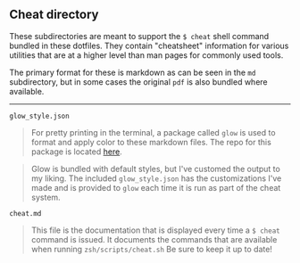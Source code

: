 ## Cheat directory

These subdirectories are meant to support the `$ cheat` shell command bundled in these dotfiles. They contain "cheatsheet" information for various utilities that are at a higher level than man pages for commonly used tools.

The primary format for these is markdown as can be seen in the `md` subdirectory, but in some cases the original `pdf` is also bundled where available. 

---
 
`glow_style.json`

> For pretty printing in the terminal, a package called `glow` is used to format and apply color to these markdown files. The repo for this package is located [here](https://github.com/charmbracelet/glow).

> Glow is bundled with default styles, but I've customed the output to my liking. The included `glow_style.json` has the customizations I've made and is provided to `glow` each time it is run as part of the cheat system.

`cheat.md`

> This file is the documentation that is displayed every time a `$ cheat` command is issued. It documents the commands that are available when running `zsh/scripts/cheat.sh`
> Be sure to keep it up to date!